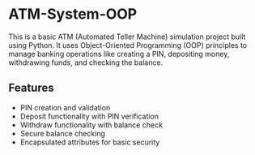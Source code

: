 # ATM-System-OOP

This is a basic ATM (Automated Teller Machine) simulation project built using Python. It uses Object-Oriented Programming (OOP) principles to manage banking operations like creating a PIN, depositing money, withdrawing funds, and checking the balance.

## Features

- PIN creation and validation
- Deposit functionality with PIN verification
- Withdraw functionality with balance check
- Secure balance checking
- Encapsulated attributes for basic security
